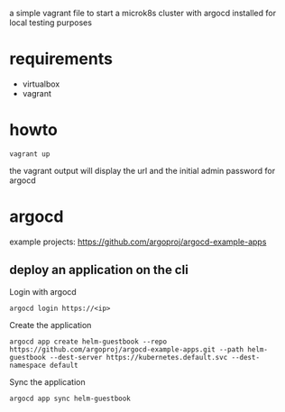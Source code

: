 a simple vagrant file to start a microk8s cluster with argocd installed for local testing purposes

# requirements

- virtualbox
- vagrant

# howto

```
vagrant up
```

the vagrant output will display the url and the initial admin password for argocd

# argocd

example projects: <https://github.com/argoproj/argocd-example-apps>

## deploy an application on the cli
Login with argocd
```
argocd login https://<ip>
```

Create the application
```
argocd app create helm-guestbook --repo https://github.com/argoproj/argocd-example-apps.git --path helm-guestbook --dest-server https://kubernetes.default.svc --dest-namespace default
```

Sync the application
```
argocd app sync helm-guestbook
```
